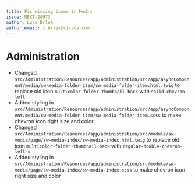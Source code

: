 ```yaml
---
title: Fix missing icons in Media
issue: NEXT-24973
author: Luka Brlek
author_email: l.brlek@cicada.com
---
```

# Administration
* Changed `src/Administration/Resources/app/administration/src/app/asyncComponent/media/sw-media-folder-item/sw-media-folder-item.html.twig` to replace old icon `multicolor-folder-thumbnail-back` with `solid-chevron-left`
* Added styling in `src/Administration/Resources/app/administration/src/app/asyncComponent/media/sw-media-folder-item/sw-media-folder-item.scss` to make chevron icon right size and color
* Changed `src/Administration/Resources/app/administration/src/module/sw-media/page/sw-media-index/sw-media-index.html.twig` to replace old icon `multicolor-folder-thumbnail-back` with `regular-double-chevron-left-s`
* Added styling in `src/Administration/Resources/app/administration/src/module/sw-media/page/sw-media-index/sw-media-index.scss` to make chevron icon right size and color

